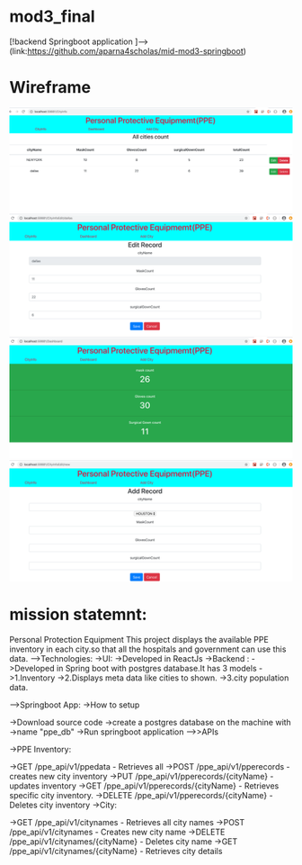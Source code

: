# mod3_final
 [!backend Springboot application  ]--> (link:https://github.com/aparna4scholas/mid-mod3-springboot)
 # Wireframe
 ![wireframe](./assets/../ppeinventoryapp/src/components/assets/Screen%20Shot%202020-05-26%20at%209.45.36%20AM.png)
 ![wireframe](./assets/../ppeinventoryapp/src/components/assets/Screen%20Shot%202020-05-26%20at%209.46.19%20AM.png)
 ![wireframe](./assets/../ppeinventoryapp/src/components/assets/Screen%20Shot%202020-05-26%20at%209.46.33%20AM.png)
 ![wireframe](./assets/../ppeinventoryapp/src/components/assets/Screen%20Shot%202020-05-26%20at%209.46.48%20AM.png)


 
 # mission statemnt: 
 Personal Protection Equipment
 This project displays the available PPE inventory in each city.so that all the hospitals and government can use this data.
 -->Technologies:
 ->UI: 
 ->Developed in ReactJs
 ->Backend : 
 ->Developed in Spring boot with postgres database.It has 3 models 
 ->1.Inventory
 ->2.Displays meta data like cities to shown.
 ->3.city population data.
 
 -->Springboot App:
->How to setup

->Download source code
->create a postgres database on the machine with ->name "ppe_db"
->Run springboot application
-->>APIs

->PPE Inventory:

->GET /ppe_api/v1/ppedata - Retrieves all
->POST /ppe_api/v1/pperecords - creates new city inventory
->PUT /ppe_api/v1/pperecords/{cityName} - updates inventory
->GET /ppe_api/v1/pperecords/{cityName} - Retrieves specific city inventory.
->DELETE /ppe_api/v1/pperecords/{cityName} - Deletes city inventory
->City:

->GET /ppe_api/v1/citynames - Retrieves all city names
->POST /ppe_api/v1/citynames - Creates new city name
->DELETE /ppe_api/v1/citynames/{cityName} - Deletes city name
->GET /ppe_api/v1/citynames/{cityName} - Retrieves city details

